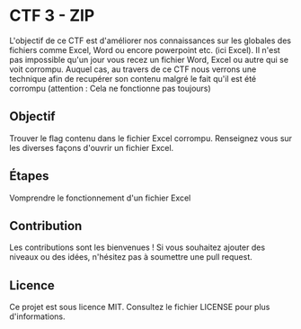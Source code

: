 # CTF 3 - ZIP

L'objectif de ce CTF est d'améliorer nos connaissances sur les globales des fichiers comme Excel, Word ou encore powerpoint etc. (ici Excel).
Il n'est pas impossible qu'un jour vous recez un fichier Word, Excel ou autre qui se voit corrompu. Auquel cas, au travers de ce CTF nous verrons une technique afin de recupérer son contenu malgré le fait qu'il est été corrompu (attention : Cela ne fonctionne pas toujours)

## Objectif

Trouver le flag contenu dans le fichier Excel corrompu. 
Renseignez vous sur les diverses façons d'ouvrir un fichier Excel.

## Étapes

Vomprendre le fonctionnement d'un fichier Excel

## **Contribution**

Les contributions sont les bienvenues ! Si vous souhaitez ajouter des niveaux ou des idées, n'hésitez pas à soumettre une pull request.

## **Licence**
Ce projet est sous licence MIT. Consultez le fichier LICENSE pour plus d'informations.
